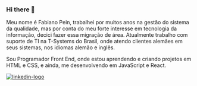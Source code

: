 ### Hi there 👋

Meu nome é Fabiano Pein, trabalhei por muitos anos na gestão do sistema da qualidade, mas por conta do meu forte interesse em tecnologia da informação, decici fazer essa migração de área. Atualmente trabalho com suporte de TI na T-Systems do Brasil, onde atendo clientes alemães em seus sistemas, nos idiomas alemão e inglês.

Sou Programador Front End, onde estou aprendendo e criando projetos em HTML e CSS, e ainda, me desenvolvendo em JavaScript e React.

<a href="https://www.linkedin.com/in/fabianopein/" target=”_blank”> <img src="https://img.shields.io/badge/LinkedIn-0077B5?style=for-the-badge&logo=linkedin&logoColor=white" alt="linkedin-logo" /> </a>

<!--
**FabianoPein/FabianoPein** is a ✨ _special_ ✨ repository because its `README.md` (this file) appears on your GitHub profile.

Here are some ideas to get you started:

- 🔭 I’m currently working on ...
- 🌱 I’m currently learning ...
- 👯 I’m looking to collaborate on ...
- 🤔 I’m looking for help with ...
- 💬 Ask me about ...
- 📫 How to reach me: ...
- 😄 Pronouns: ...
- ⚡ Fun fact: ...
-->
